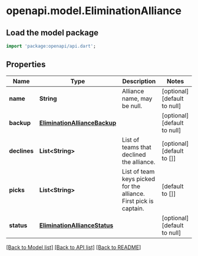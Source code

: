 # openapi.model.EliminationAlliance

## Load the model package
```dart
import 'package:openapi/api.dart';
```

## Properties
Name | Type | Description | Notes
------------ | ------------- | ------------- | -------------
**name** | **String** | Alliance name, may be null. | [optional] [default to null]
**backup** | [**EliminationAllianceBackup**](EliminationAllianceBackup.md) |  | [optional] [default to null]
**declines** | **List&lt;String&gt;** | List of teams that declined the alliance. | [optional] [default to []]
**picks** | **List&lt;String&gt;** | List of team keys picked for the alliance. First pick is captain. | [default to []]
**status** | [**EliminationAllianceStatus**](EliminationAllianceStatus.md) |  | [optional] [default to null]

[[Back to Model list]](../README.md#documentation-for-models) [[Back to API list]](../README.md#documentation-for-api-endpoints) [[Back to README]](../README.md)


